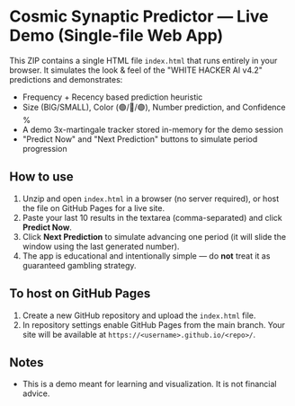 # Cosmic Synaptic Predictor — Live Demo (Single-file Web App)

This ZIP contains a single HTML file `index.html` that runs entirely in your browser. It simulates the look & feel of the "WHITE HACKER AI v4.2" predictions and demonstrates:
- Frequency + Recency based prediction heuristic
- Size (BIG/SMALL), Color (🟢/🔴/🟣), Number prediction, and Confidence %
- A demo 3x-martingale tracker stored in-memory for the demo session
- "Predict Now" and "Next Prediction" buttons to simulate period progression

## How to use
1. Unzip and open `index.html` in a browser (no server required), or host the file on GitHub Pages for a live site.
2. Paste your last 10 results in the textarea (comma-separated) and click **Predict Now**.
3. Click **Next Prediction** to simulate advancing one period (it will slide the window using the last generated number).
4. The app is educational and intentionally simple — do **not** treat it as guaranteed gambling strategy.

## To host on GitHub Pages
1. Create a new GitHub repository and upload the `index.html` file.
2. In repository settings enable GitHub Pages from the main branch. Your site will be available at `https://<username>.github.io/<repo>/`.

## Notes
- This is a demo meant for learning and visualization. It is not financial advice.

